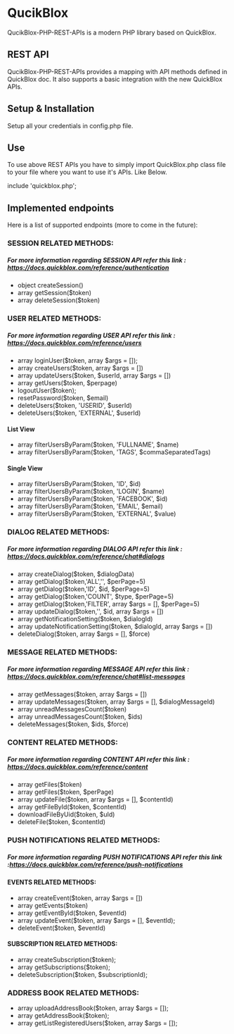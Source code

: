 # QucikBlox
QucikBlox-PHP-REST-APIs is a modern PHP library based on QuickBlox.

## REST API
QucikBlox-PHP-REST-APIs provides a mapping with API methods defined in QuickBlox doc. It also supports a basic integration with the new QuickBlox APIs.

## Setup & Installation
Setup all your credentials in config.php file.

## Use
To use above REST APIs you have to simply import QuickBlox.php class file to your file where you want to use it's APIs. Like Below.

include 'quickblox.php';

## Implemented endpoints
Here is a list of supported endpoints (more to come in the future):

### SESSION RELATED METHODS:
##### For more information regarding SESSION API refer this link : https://docs.quickblox.com/reference/authentication
- object createSession()
- array getSession($token)
- array deleteSession($token)

### USER RELATED METHODS:
##### For more information regarding USER API refer this link : https://docs.quickblox.com/reference/users
- array loginUser($token, array $args = []);
- array createUsers($token, array $args = [])
- array updateUsers($token, $userId, array $args = [])
- array getUsers($token, $perpage)
- logoutUser($token);
- resetPassword($token, $email)
- deleteUsers($token, 'USERID', $userId)
- deleteUsers($token, 'EXTERNAL', $userId)

#### List View
- array filterUsersByParam($token, 'FULLNAME', $name)
- array filterUsersByParam($token, 'TAGS', $commaSeparatedTags)

#### Single View
- array filterUsersByParam($token, 'ID', $id)
- array filterUsersByParam($token, 'LOGIN', $name)
- array filterUsersByParam($token, 'FACEBOOK', $id)
- array filterUsersByParam($token, 'EMAIL',  $email)
- array filterUsersByParam($token, 'EXTERNAL', $value)


### DIALOG RELATED METHODS:
##### For more information regarding DIALOG API refer this link : https://docs.quickblox.com/reference/chat#dialogs
- array createDialog($token, $dialogData)
- array getDialog($token,'ALL','', $perPage=5)
- array getDialog($token,'ID', $id, $perPage=5)
- array getDialog($token,'COUNT', $type, $perPage=5)
- array getDialog($token,'FILTER', array $args = [], $perPage=5)
- array updateDialog($token,'', $id, array $args = [])
- array getNotificationSetting($token, $dialogId)
- array updateNotificationSetting($token, $dialogId, array $args = [])
- deleteDialog($token, array $args = [], $force)

### MESSAGE RELATED METHODS:
##### For more information regarding MESSAGE API refer this link : https://docs.quickblox.com/reference/chat#list-messages
- array getMessages($token, array $args = [])
- array updateMessages($token, array $args = [], $dialogMessageId)
- array unreadMessagesCount($token)
- array unreadMessagesCount($token, $ids)
- deleteMessages($token, $ids, $force)

### CONTENT RELATED METHODS:
##### For more information regarding CONTENT API refer this link : https://docs.quickblox.com/reference/content
- array getFiles($token)
- array getFiles($token, $perPage)
- array updateFile($token, array $args = [], $contentId)
- array getFileById($token, $contentId)
- downloadFileByUid($token, $uId)
- deleteFile($token, $contentId)

### PUSH NOTIFICATIONS RELATED METHODS:
##### For more information regarding PUSH NOTIFICATIONS API refer this link :https://docs.quickblox.com/reference/push-notifications

#### EVENTS RELATED METHODS:
- array createEvent($token, array $args = [])
- array getEvents($token)
- array getEventById($token, $eventId)
- array updateEvent($token, array $args = [], $eventId);
- deleteEvent($token, $eventId)

#### SUBSCRIPTION RELATED METHODS:
- array createSubscription($token);
- array getSubscriptions($token);
- deleteSubscription($token, $subscriptionId);

### ADDRESS BOOK RELATED METHODS:
- array uploadAddressBook($token, array $args = []);
- array getAddressBook($token);
- array getListRegisteredUsers($token, array $args = []);
